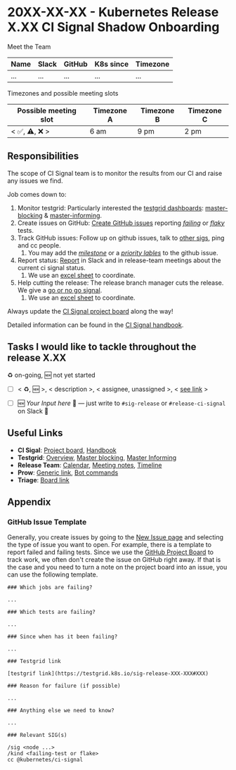 # 20XX-XX-XX - Kubernetes Release X.XX CI Signal Shadow Onboarding

Meet the Team

| Name  | Slack | GitHub | K8s since | Timezone |
| ---   | ---   | ---    | ---       |  ---     |
| ...   | ...   | ...    | ...       | ...      |

Timezones and possible meeting slots

| Possible meeting slot  | Timezone A | Timezone B | Timezone C |
| ------------- | ------------- |------------- |------------- |
| < ✅, ⚠️, ❌ >  | 6 am  | 9 pm  | 2 pm  |


## Responsibilities

The scope of CI Signal team is to monitor the results from our CI and raise any issues we find. 

Job comes down to:


1. Monitor testgrid: Particularly interested the [testgrid dashboards](https://github.com/kubernetes/sig-release/blob/master/release-team/role-handbooks/ci-signal/README.md#blocking-vs-informing-dashboards): [master-blocking](https://testgrid.k8s.io/sig-release-master-blocking) & [master-informing](https://testgrid.k8s.io/sig-release-master-informing).
2. Create issues on GitHub: [Create GitHub issues](https://github.com/kubernetes/sig-release/blob/master/release-team/role-handbooks/ci-signal/README.md#opening-issues) reporting [*failing*](https://github.com/kubernetes/kubernetes/issues/new?assignees=&labels=kind%2Ffailing-test&template=failing-test.yaml) or [*flaky*](https://github.com/kubernetes/kubernetes/issues/new?assignees=&labels=kind%2Fflake&template=flaking-test.yaml) tests.
3. Track GitHub issues: Follow up on github issues, talk to [other sigs](https://github.com/kubernetes/sig-release/blob/master/release-team/role-handbooks/ci-signal/README.md#working-with-sigs-outside-sig-release), ping and cc people.
    1. You may add the [*milestone*](https://github.com/kubernetes/sig-release/blob/master/release-team/role-handbooks/ci-signal/README.md#milestones) or a [*priority lables*](https://github.com/kubernetes/sig-release/blob/master/release-team/role-handbooks/ci-signal/README.md#priority-labels) to the github issue.
4. Report status: [Report](https://github.com/kubernetes/sig-release/blob/master/release-team/role-handbooks/ci-signal/README.md#reporting-status) in Slack and in release-team meetings about the current ci signal status.
    1. We use an [excel sheet]() to coordinate. 
5. Help cutting the release: The release branch manager cuts the release. We give a [go or no go signal](https://github.com/kubernetes/sig-release/blob/master/release-team/role-handbooks/ci-signal/README.md#release-cutting---go-or-no-go). 
    1. We use an [excel sheet]() to coordinate.

Always update the [CI Signal project board](https://github.com/orgs/kubernetes/projects/68/) along the way! 

Detailed information can be found in  the [CI Signal handbook](https://github.com/kubernetes/sig-release/blob/master/release-team/role-handbooks/ci-signal/README.md).

## Tasks I would like to tackle throughout the release X.XX

♻️ on-going, 🆕 not yet started
* [ ] < ♻️, 🆕 >, < description >, < assignee, unassigned >, < [see link]() >
* [ ] 🆕 *Your Input here* 🙂 — just write to `#sig-release` or `#release-ci-signal` on Slack 🙏


## Useful Links
- **CI Sigal**: [Project board](https://github.com/orgs/kubernetes/projects/68), [Handbook](https://github.com/kubernetes/sig-release/tree/master/release-team/role-handbooks/ci-signal)
- **Testgrid**: [Overview](https://testgrid.k8s.io/), [Master blocking](https://testgrid.k8s.io/sig-release-master-blocking), [Master Informing](https://testgrid.k8s.io/sig-release-master-informing)
- **Release Team**: [Calendar](https://calendar.google.com/calendar/u/0/embed?src=agst.us_b07popf7t4avmt4km7eq5tk5ao@group.calendar.google.com), [Meeting notes](https://docs.google.com/document/d/XXXXX), [Timeline](https://github.com/kubernetes/sig-release/tree/master/releases/release-X.XX#timeline)
- **Prow**: [Generic link](https://prow.k8s.io/), [Bot commands](https://prow.k8s.io/command-help)
- **Triage**: [Board link](https://storage.googleapis.com/k8s-gubernator/triage/index.html?ci=0&pr=1&job=pull-kubernetes-e2e-gce)


## Appendix

### GitHub Issue Template

Generally, you create issues by going to the [New Issue page](https://github.com/kubernetes/kubernetes/issues/new/choose) and selecting the type of issue you want to open. For example, there is a template to report failed and failing tests. Since we use the [GitHub Project Board](https://github.com/orgs/kubernetes/projects/68/) to track work, we often don't create the issue on GitHub right away. If that is the case and you need to turn a note on the project board into an issue, you can use the following template.

```
### Which jobs are failing?

...    

### Which tests are failing?

...

### Since when has it been failing?

...

### Testgrid link

[testgrif link](https://testgrid.k8s.io/sig-release-XXX-XXX#XXX)

### Reason for failure (if possible)

...

### Anything else we need to know?

...

### Relevant SIG(s)

/sig <node ...>
/kind <failing-test or flake>
cc @kubernetes/ci-signal
```